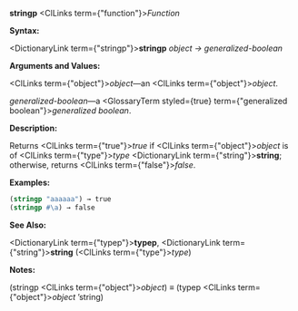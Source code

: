 **stringp** <ClLinks  term={"function"}><i>Function</i></ClLinks> 



**Syntax:** 



<DictionaryLink  term={"stringp"}><b>stringp</b></DictionaryLink> *object → generalized-boolean* 



**Arguments and Values:** 



<ClLinks  term={"object"}><i>object</i></ClLinks>—an <ClLinks  term={"object"}><i>object</i></ClLinks>. 



*generalized-boolean*—a <GlossaryTerm styled={true} term={"generalized boolean"}><i>generalized boolean</i></GlossaryTerm>. 



**Description:** 



Returns <ClLinks  term={"true"}><i>true</i></ClLinks> if <ClLinks  term={"object"}><i>object</i></ClLinks> is of <ClLinks  term={"type"}><i>type</i></ClLinks> <DictionaryLink  term={"string"}><b>string</b></DictionaryLink>; otherwise, returns <ClLinks  term={"false"}><i>false</i></ClLinks>. 







 



 



**Examples:**
```lisp
(stringp "aaaaaa") → true 
(stringp #\a) → false 
```
**See Also:** 



<DictionaryLink  term={"typep"}><b>typep</b></DictionaryLink>, <DictionaryLink  term={"string"}><b>string</b></DictionaryLink> (<ClLinks  term={"type"}><i>type</i></ClLinks>) 



**Notes:** 



(stringp <ClLinks  term={"object"}><i>object</i></ClLinks>) *≡* (typep <ClLinks  term={"object"}><i>object</i></ClLinks> ’string) 



